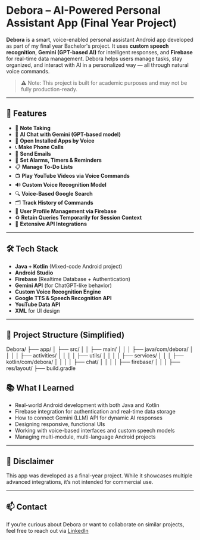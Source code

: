 # Debora – AI-Powered Personal Assistant App (Final Year Project)

**Debora** is a smart, voice-enabled personal assistant Android app developed as part of my final year Bachelor's project. It uses **custom speech recognition**, **Gemini (GPT-based AI)** for intelligent responses, and **Firebase** for real-time data management. Debora helps users manage tasks, stay organized, and interact with AI in a personalized way — all through natural voice commands.

> ⚠️ Note: This project is built for academic purposes and may not be fully production-ready.

---

## 🚀 Features

- 📝 **Note Taking**
- 🧠 **AI Chat with Gemini (GPT-based model)**
- 📲 **Open Installed Apps by Voice**
- 📞 **Make Phone Calls**
- 📧 **Send Emails**
- 🔔 **Set Alarms, Timers & Reminders**
- 📋 **Manage To-Do Lists**
- 📺 **Play YouTube Videos via Voice Commands**
- 🔊 **Custom Voice Recognition Model**
- 🔍 **Voice-Based Google Search**
- 🗂️ **Track History of Commands**
- 👤 **User Profile Management via Firebase**
- ♻️ **Retain Queries Temporarily for Session Context**
- 🔗 **Extensive API Integrations**

---

## 🛠️ Tech Stack

- **Java + Kotlin** (Mixed-code Android project)
- **Android Studio**
- **Firebase** (Realtime Database + Authentication)
- **Gemini API** (for ChatGPT-like behavior)
- **Custom Voice Recognition Engine**
- **Google TTS & Speech Recognition API**
- **YouTube Data API**
- **XML** for UI design

---

## 📁 Project Structure (Simplified)

Debora/
├── app/
│ ├── src/
│ │ ├── main/
│ │ │ ├── java/com/debora/
│ │ │ │ ├── activities/
│ │ │ │ ├── utils/
│ │ │ │ ├── services/
│ │ │ ├── kotlin/com/debora/
│ │ │ │ ├── chat/
│ │ │ │ ├── firebase/
│ │ │ ├── res/layout/
├── build.gradle



## 📚 What I Learned

- Real-world Android development with both Java and Kotlin  
- Firebase integration for authentication and real-time data storage  
- How to connect Gemini (LLM) API for dynamic AI responses  
- Designing responsive, functional UIs  
- Working with voice-based interfaces and custom speech models  
- Managing multi-module, multi-language Android projects  

---

## 📌 Disclaimer

This app was developed as a final-year project. While it showcases multiple advanced integrations, it’s not intended for commercial use.

---

## 📫 Contact

If you’re curious about Debora or want to collaborate on similar projects, feel free to reach out via [LinkedIn](www.linkedin.com/in/melwyn-peter-5aa80134a)
